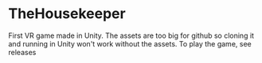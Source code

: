 # TheHousekeeper
First VR game made in Unity. 
The assets are too big for github so cloning it and running in Unity won't work without the assets.
To play the game, see releases
